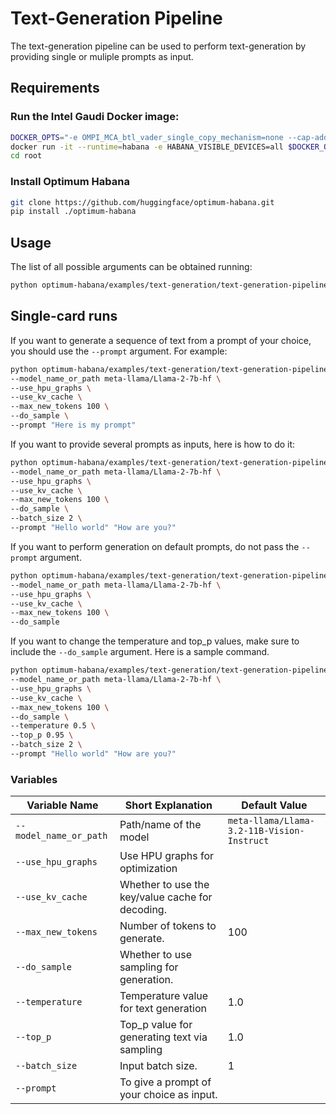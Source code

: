 # Text-Generation Pipeline

The text-generation pipeline can be used to perform text-generation by providing single or muliple prompts as input.

## Requirements

### Run the Intel Gaudi Docker image:

```bash
DOCKER_OPTS="-e OMPI_MCA_btl_vader_single_copy_mechanism=none --cap-add=sys_nice --net=host --ipc=host"
docker run -it --runtime=habana -e HABANA_VISIBLE_DEVICES=all $DOCKER_OPTS vault.habana.ai/gaudi-docker/1.20.0/ubuntu22.04/habanalabs/pytorch-installer-2.6.0:latest
cd root
```

### Install Optimum Habana

```bash
git clone https://github.com/huggingface/optimum-habana.git
pip install ./optimum-habana
```

## Usage

The list of all possible arguments can be obtained running:
```bash
python optimum-habana/examples/text-generation/text-generation-pipeline/run_pipeline.py --help
```

## Single-card runs

If you want to generate a sequence of text from a prompt of your choice, you should use the `--prompt` argument.
For example:
```bash
python optimum-habana/examples/text-generation/text-generation-pipeline/run_pipeline.py \
--model_name_or_path meta-llama/Llama-2-7b-hf \
--use_hpu_graphs \
--use_kv_cache \
--max_new_tokens 100 \
--do_sample \
--prompt "Here is my prompt"
```

If you want to provide several prompts as inputs, here is how to do it:
```bash
python optimum-habana/examples/text-generation/text-generation-pipeline/run_pipeline.py \
--model_name_or_path meta-llama/Llama-2-7b-hf \
--use_hpu_graphs \
--use_kv_cache \
--max_new_tokens 100 \
--do_sample \
--batch_size 2 \
--prompt "Hello world" "How are you?"
```

If you want to perform generation on default prompts, do not pass the `--prompt` argument.
```bash
python optimum-habana/examples/text-generation/text-generation-pipeline/run_pipeline.py \
--model_name_or_path meta-llama/Llama-2-7b-hf \
--use_hpu_graphs \
--use_kv_cache \
--max_new_tokens 100 \
--do_sample
```

If you want to change the temperature and top_p values, make sure to include the `--do_sample` argument. Here is a sample command.
```bash
python optimum-habana/examples/text-generation/text-generation-pipeline/run_pipeline.py \
--model_name_or_path meta-llama/Llama-2-7b-hf \
--use_hpu_graphs \
--use_kv_cache \
--max_new_tokens 100 \
--do_sample \
--temperature 0.5 \
--top_p 0.95 \
--batch_size 2 \
--prompt "Hello world" "How are you?"
```

### Variables

| Variable Name                  | Short Explanation                        | Default Value                     |
|--------------------------------|------------------------------------------|-----------------------------------|
| `--model_name_or_path`         | Path/name of the model                   | `meta-llama/Llama-3.2-11B-Vision-Instruct` |
| `--use_hpu_graphs`             | Use HPU graphs for optimization          |                                   |
| `--use_kv_cache`               | Whether to use the key/value cache for decoding. |                           |
| `--max_new_tokens`             | Number of tokens to generate.            | 100                               |
| `--do_sample`                  | Whether to use sampling for generation.  |                                   |
| `--temperature`                | Temperature value for text generation    | 1.0                               |
| `--top_p`                      | Top_p value for generating text via sampling | 1.0                           |
| `--batch_size`                 | Input batch size.                        | 1                                 |
| `--prompt`                     | To give a prompt of your choice as input.|                                   |